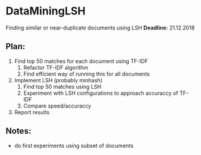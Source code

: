 # DataMiningLSH
Finding similar or near-duplicate documents using LSH
**Deadline:** 21.12.2018


## Plan:
1) Find top 50 matches for each document using TF-IDF
    1) Refactor TF-IDF algorithm
    2) Find efficient way of running this for all documents
2) Implement LSH (probably minhash)
    1) Find top 50 matches using LSH
    2) Experiment with LSH configurations to approach accuraccy of TF-IDF
    3) Compare speed/accuraccy
3) Report results

## Notes:
 - do first experiments using subset of documents